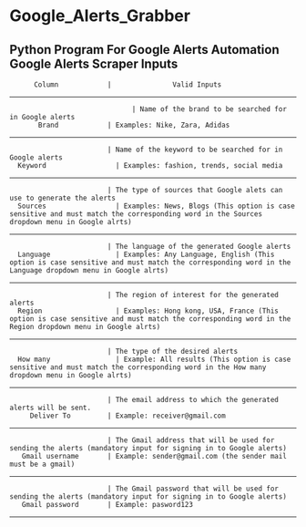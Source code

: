 # Google_Alerts_Grabber
Python Program For Google Alerts Automation
Google Alerts Scraper Inputs
-------------------------------------------------------------------------------------------------------------------------------------------
          Column            |               Valid Inputs
-------------------------------------------------------------------------------------------------------------------------------------------	
			                      | Name of the brand to be searched for in Google alerts
           Brand            | Examples: Nike, Zara, Adidas
-------------------------------------------------------------------------------------------------------------------------------------------	
                            | Name of the keyword to be searched for in Google alerts
	  Keyword                 | Examples: fashion, trends, social media
-------------------------------------------------------------------------------------------------------------------------------------------	
                            | The type of sources that Google alets can use to generate the alerts
	  Sources                 | Examples: News, Blogs (This option is case sensitive and must match the corresponding word in the Sources dropdown menu in Google alrts)
-------------------------------------------------------------------------------------------------------------------------------------------		
                            | The language of the generated Google alerts
	  Language                | Examples: Any Language, English (This option is case sensitive and must match the corresponding word in the Language dropdown menu in Google alrts)
-------------------------------------------------------------------------------------------------------------------------------------------	
                            | The region of interest for the generated alerts
	  Region                  | Examples: Hong kong, USA, France (This option is case sensitive and must match the corresponding word in the Region dropdown menu in Google alrts)
-------------------------------------------------------------------------------------------------------------------------------------------	
                            | The type of the desired alerts
	  How many                | Example: All results (This option is case sensitive and must match the corresponding word in the How many dropdown menu in Google alrts)
-------------------------------------------------------------------------------------------------------------------------------------------	
                            | The email address to which the generated alerts will be sent.
         Deliver To         | Example: receiver@gmail.com
-------------------------------------------------------------------------------------------------------------------------------------------	
                            | The Gmail address that will be used for sending the alerts (mandatory input for signing in to Google alerts)
       Gmail username       | Example: sender@gmail.com (the sender mail must be a gmail)
-------------------------------------------------------------------------------------------------------------------------------------------	
                            | The Gmail password that will be used for sending the alerts (mandatory input for signing in to Google alerts)
       Gmail password       | Example: pasword123
-------------------------------------------------------------------------------------------------------------------------------------------	
